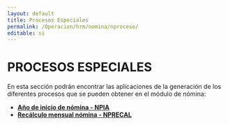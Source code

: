 ```yaml
---
layout: default
title: Procesos Especiales
permalink: /Operacion/hrm/nomina/nproceso/
editable: si
---
```


# PROCESOS ESPECIALES  

En esta sección podrán encontrar las aplicaciones de la generación de los diferentes procesos que se pueden obtener en el módulo de nómina: 

* [**Año de inicio de nómina - NPIA**](http://docs.oasiscom.com/Operacion/hrm/nomina/nproceso/npia)  
* [**Recálculo mensual nómina - NPRECAL**](http://docs.oasiscom.com/Operacion/hrm/nomina/nproceso/nprecal)




